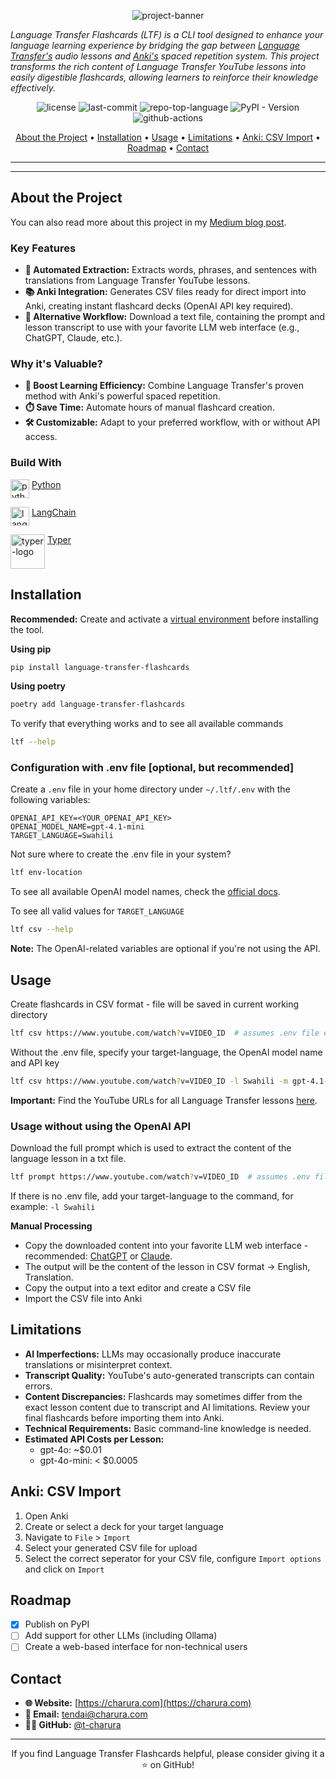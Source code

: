 <p align="center">
  <img src="docs/images/banner.png"  alt="project-banner">
</p>


*Language Transfer Flashcards (LTF) is a CLI tool designed to enhance your language learning experience by bridging the
gap between [Language Transfer's](https://www.languagetransfer.org/) audio lessons
and [Anki's](https://apps.ankiweb.net/) spaced repetition system. This project transforms the rich content of Language
Transfer YouTube lessons into easily digestible flashcards, allowing learners to reinforce their knowledge effectively.*


<p align="center">
	<img src="https://img.shields.io/github/license/t-charura/language-transfer-flashcards?style=default&logo=opensourceinitiative&logoColor=white&color=0080ff" alt="license">
	<img src="https://img.shields.io/github/last-commit/t-charura/language-transfer-flashcards?style=default&logo=git&logoColor=white&color=0080ff" alt="last-commit">
	<img src="https://img.shields.io/github/languages/top/t-charura/language-transfer-flashcards?style=default&logo=python&logoColor=white&color=0080ff" alt="repo-top-language">
	<img src="https://img.shields.io/pypi/v/language-transfer-flashcards?style=default&logo=pypi&logoColor=white&color=0080ff" alt="PyPI - Version">
	<img src="https://img.shields.io/github/actions/workflow/status/t-charura/language-transfer-flashcards/.github%2Fworkflows%2FCI.yaml?logo=githubactions" alt="github-actions">
</p>


<p align="center">
  <a href='#about-the-project'>About the Project</a> •
  <a href='#installation'>Installation</a> •
  <a href='#usage'>Usage</a> •
  <a href='#limitations'>Limitations</a> •
  <a href='#anki-csv-import'>Anki: CSV Import</a> •
  <a href='#roadmap'>Roadmap</a> •
  <a href='#contact'>Contact</a>
</p>


---

---

## About the Project
You can also read more about this project in my [Medium blog post](https://medium.com/@tendai.charura/transform-language-transfer-lessons-into-anki-flashcards-ac0dd254470e).

### Key Features

- **🤖 Automated Extraction:** Extracts words, phrases, and sentences with translations from Language Transfer YouTube
  lessons.
- **📚 Anki Integration:** Generates CSV files ready for direct import into Anki, creating instant flashcard decks (OpenAI
  API key required).
- **🔄 Alternative Workflow:** Download a text file, containing the prompt and lesson transcript to use with your favorite
  LLM web interface (e.g., ChatGPT, Claude, etc.).

### Why it's Valuable?

- **🚀 Boost Learning Efficiency:** Combine Language Transfer's proven method with Anki's powerful spaced repetition.
- **⏱️ Save Time:** Automate hours of manual flashcard creation.
- **🛠️ Customizable:** Adapt to your preferred workflow, with or without API access.

### Build With

<p>
  <img src="docs/images/python.png" width="30" alt="python-logo" align="top">
  <a href="https://www.python.org/">Python</a>
</p>

<p>
  <img src="docs/images/langchain.png" width="30" alt="langchain-logo" align="top">
  <a href="https://github.com/langchain-ai/langchain">LangChain</a>
</p>

<p>
  <img src="docs/images/typer.png" width="55" alt="typer-logo" align="top">
  <a href="https://github.com/tiangolo/typer">Typer</a>
</p>

## Installation

**Recommended:** Create and activate
a [virtual environment](https://docs.python.org/3/library/venv.html#creating-virtual-environments) before installing the
tool.

**Using pip**

``` bash
pip install language-transfer-flashcards
```

**Using poetry**

``` bash
poetry add language-transfer-flashcards
```

To verify that everything works and to see all available commands  
``` bash
ltf --help
```

### Configuration with .env file [optional, but recommended]

Create a `.env` file in your home directory under `~/.ltf/.env` with the following variables:

``` properties
OPENAI_API_KEY=<YOUR_OPENAI_API_KEY>
OPENAI_MODEL_NAME=gpt-4.1-mini
TARGET_LANGUAGE=Swahili
```

Not sure where to create the .env file in your system?

``` bash
ltf env-location
```

To see all available OpenAI model names, check the [official docs](https://platform.openai.com/docs/models).

To see all valid values for `TARGET_LANGUAGE`

``` bash
ltf csv --help
```

**Note:** The OpenAI-related variables are optional if you're not using the API.

## Usage

Create flashcards in CSV format - file will be saved in current working directory

``` bash
ltf csv https://www.youtube.com/watch?v=VIDEO_ID  # assumes .env file exists
```

Without the .env file, specify your target-language, the OpenAI model name and API key

``` bash
ltf csv https://www.youtube.com/watch?v=VIDEO_ID -l Swahili -m gpt-4.1-mini -k "YOUR_OPENAI_API_KEY"
```

**Important:** Find the YouTube URLs for all Language Transfer lessons [here](https://www.youtube.com/@LanguageTransfer/playlists).

### Usage without using the OpenAI API

Download the full prompt which is used to extract the content of the language lesson in a txt file.

``` bash
ltf prompt https://www.youtube.com/watch?v=VIDEO_ID  # assumes .env file exists
```

If there is no .env file, add your target-language to the command, for example: `-l Swahili`

**Manual Processing**

- Copy the downloaded content into your favorite LLM web interface - recommended: [ChatGPT](https://chatgpt.com/)
  or [Claude](https://claude.ai/new).
- The output will be the content of the lesson in CSV format -> English, Translation.
- Copy the output into a text editor and create a CSV file
- Import the CSV file into Anki

## Limitations

- **AI Imperfections:** LLMs may occasionally produce inaccurate translations or misinterpret context.
- **Transcript Quality:** YouTube's auto-generated transcripts can contain errors.
- **Content Discrepancies:** Flashcards may sometimes differ from the exact lesson content due to transcript and AI
  limitations. Review your final flashcards before importing them into Anki.
- **Technical Requirements:** Basic command-line knowledge is needed.
- **Estimated API Costs per Lesson:**
    - gpt-4o: ~$0.01
    - gpt-4o-mini: < $0.0005

## Anki: CSV Import

1. Open Anki
2. Create or select a deck for your target language
3. Navigate to `File` > `Import`
4. Select your generated CSV file for upload
5. Select the correct seperator for your CSV file, configure `Import options` and click on `Import`

## Roadmap

- [x] Publish on PyPI
- [ ] Add support for other LLMs (including Ollama)
- [ ] Create a web-based interface for non-technical users

## Contact

- **🌐 Website:** [https://charura.com](https://charura.com)
- **📧 Email:** tendai@charura.com
- **👨‍💻 GitHub:** [@t-charura](https://github.com/t-charura)

---

<p align="center">
  If you find Language Transfer Flashcards helpful, please consider giving it a ⭐️ on GitHub!
</p>
